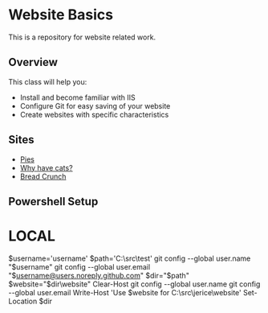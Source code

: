 # Website Basics
This is a repository for website related work.

## Overview
This class will help you:
* Install and become familiar with IIS
* Configure Git for easy saving of your website
* Create websites with specific characteristics

## Sites
* [Pies](https://buckeyehn.github.io/website/pie/)
* [Why have cats?](https://buckeyehn.github.io/website/cookie/)
* [Bread Crunch](https://buckeyehn.github.io/website/breadcrunch/)
## Powershell Setup
# LOCAL
$username='username'
$path='C:\src\test'
git config --global user.name "$username"
git config --global user.email "$username@users.noreply.github.com"
$dir="$path"
$website="$dir\website"
Clear-Host
git config --global user.name
git config --global user.email
Write-Host 'Use $website for C:\src\jerice\website'
Set-Location $dir
